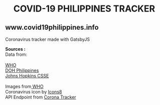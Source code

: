 
<h1 align="center">
  COVID-19 PHILIPPINES TRACKER
</h1>

<h2>www.covid19philippines.info</h2>


Coronavirus tracker made with GatsbyJS


<strong>Sources :</strong><br/>
Data from: <br/>  
<a href="https://www.who.int/emergencies/diseases/novel-coronavirus-2019/advice-for-public"> WHO</a><br/>
<a href="https://ncovtracker.doh.gov.ph/">DOH Philippines</a><br/>
<a href="https://github.com/CSSEGISandData/COVID-19"> Johns Hopkins CSSE</a>
<br/><br/>
Images from<a href="https://www.who.int/emergencies/diseases/novel-coronavirus-2019/advice-for-public"> WHO</a><br/>
Coronavirus icon by <a href="https://icons8.com/icon/10220/coronavirus">Icons8</a><br/>
API Endpoint from <a href="https://api.coronatracker.com/">Corona Tracker</a><br/>
